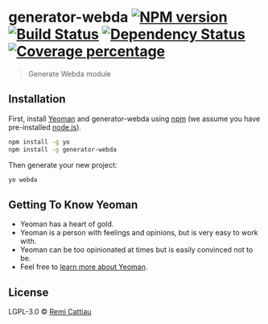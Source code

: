 # generator-webda [![NPM version][npm-image]][npm-url] [![Build Status][travis-image]][travis-url] [![Dependency Status][daviddm-image]][daviddm-url] [![Coverage percentage][coveralls-image]][coveralls-url]

> Generate Webda module

## Installation

First, install [Yeoman](http://yeoman.io) and generator-webda using [npm](https://www.npmjs.com/) (we assume you have pre-installed [node.js](https://nodejs.org/)).

```bash
npm install -g yo
npm install -g generator-webda
```

Then generate your new project:

```bash
yo webda
```

## Getting To Know Yeoman

- Yeoman has a heart of gold.
- Yeoman is a person with feelings and opinions, but is very easy to work with.
- Yeoman can be too opinionated at times but is easily convinced not to be.
- Feel free to [learn more about Yeoman](http://yeoman.io/).

## License

LGPL-3.0 © [Remi Cattiau]()

[npm-image]: https://badge.fury.io/js/generator-webda.svg
[npm-url]: https://npmjs.org/package/generator-webda
[travis-image]: https://travis-ci.org/loopingz/generator-webda.svg?branch=master
[travis-url]: https://travis-ci.org/loopingz/generator-webda
[daviddm-image]: https://david-dm.org/loopingz/generator-webda.svg?theme=shields.io
[daviddm-url]: https://david-dm.org/loopingz/generator-webda
[coveralls-image]: https://coveralls.io/repos/loopingz/generator-webda/badge.svg
[coveralls-url]: https://coveralls.io/r/loopingz/generator-webda
